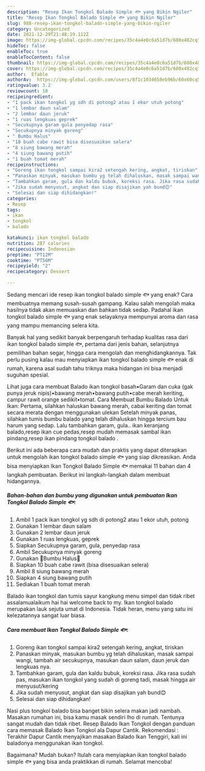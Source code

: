 ```yaml
---
description: "Resep Ikan Tongkol Balado Simple 🐟 yang Bikin Ngiler"
title: "Resep Ikan Tongkol Balado Simple 🐟 yang Bikin Ngiler"
slug: 988-resep-ikan-tongkol-balado-simple-yang-bikin-ngiler
category: Uncategorized
date: 2021-12-29T21:48:19.112Z
image: https://img-global.cpcdn.com/recipes/35c4a4e0c6a51d7b/680x482cq70/ikan-tongkol-balado-simple-foto-resep-utama.jpg
hideToc: false
enableToc: true
enableTocContent: false
thumbnail: https://img-global.cpcdn.com/recipes/35c4a4e0c6a51d7b/680x482cq70/ikan-tongkol-balado-simple-foto-resep-utama.jpg
cover: https://img-global.cpcdn.com/recipes/35c4a4e0c6a51d7b/680x482cq70/ikan-tongkol-balado-simple-foto-resep-utama.jpg
author:  Efable
authorAv:  https://img-global.cpcdn.com/users/8f1c1034658eb96b/60x60cq50/avatar.jpg
ratingvalue: 3.2
reviewcount: 18
recipeingredient:
- "1 pack ikan tongkol yg sdh di potong2 atau 1 ekor utuh potong"
- "1 lembar daun salam"
- "2 lembar daun jeruk"
- "1 ruas lengkuas geprek"
- "Secukupnya garam gula penyedap rasa"
- "Secukupnya minyak goreng"
- " Bumbu Halus"
- "10 buah cabe rawit bisa disesuaikan selera"
- "8 siung bawang merah"
- "4 siung bawang putih"
- "1 buah tomat merah"
recipeinstructions:
- "Goreng ikan tongkol sampai kira2 setengah kering, angkat, tiriskan"
- "Panaskan minyak, masukan bumbu yg telah dihaluskan, masak sampai wangi, tambah air secukupnya, masukan daun salam, daun jeruk dan lengkuas nya."
- "Tambahkan garam, gula dan kaldu bubuk, koreksi rasa. Jika rasa sudah pas, masukan ikan tongkol yang sudah di goreng tadi, masak hingga air menyusut/kering"
- "Jika sudah menyusut, angkat dan siap disajikan yah bund😊"
- "Selesai dan siap dihidangkan!"
categories:
- Resep
tags:
- ikan
- tongkol
- balado

katakunci: ikan tongkol balado 
nutrition: 287 calories
recipecuisine: Indonesian
preptime: "PT12M"
cooktime: "PT56M"
recipeyield: "2"
recipecategory: Dessert

---
```



Sedang mencari ide resep ikan tongkol balado simple 🐟 yang enak? Cara membuatnya memang susah-susah gampang. Kalau salah mengolah maka hasilnya tidak akan memuaskan dan bahkan tidak sedap. Padahal ikan tongkol balado simple 🐟 yang enak selayaknya mempunyai aroma dan rasa yang mampu memancing selera kita.


Banyak hal yang sedikit banyak berpengaruh terhadap kualitas rasa dari ikan tongkol balado simple 🐟, pertama dari jenis bahan, selanjutnya pemilihan bahan segar, hingga cara mengolah dan menghidangkannya. Tak perlu pusing kalau mau menyiapkan ikan tongkol balado simple 🐟 enak di rumah, karena asal sudah tahu triknya maka hidangan ini bisa menjadi suguhan spesial.

Lihat juga cara membuat Balado ikan tongkol basah•Garam dan cuka (gak punya jeruk nipis)•bawang merah•bawang putih•cabe merah keriting, campur rawit orange sedikit•tomat. Cara Membuat Bumbu Balado Untuk Ikan: Pertama, silahkan haluskan bawang merah, cabai keriting dan tomat secara merata dengan menggunakan ulekan Setelah minyak panas, silahkan tumis bumbu balado yang telah dihaluskan hingga tercium bau harum yang sedap. Lalu tambahkan garam, gula.. ikan keranjang balado,resep ikan cue pedas,resep mudah memasak sambal ikan pindang,resep ikan pindang tongkol balado .


Berikut ini ada beberapa cara mudah dan praktis yang dapat diterapkan untuk mengolah ikan tongkol balado simple 🐟 yang siap dikreasikan. Anda bisa menyiapkan Ikan Tongkol Balado Simple 🐟 memakai 11 bahan dan 4 langkah pembuatan. Berikut ini langkah-langkah dalam membuat hidangannya.

<!--inarticleads1-->

##### Bahan-bahan dan bumbu yang digunakan untuk pembuatan Ikan Tongkol Balado Simple 🐟:

1. Ambil 1 pack ikan tongkol yg sdh di potong2 atau 1 ekor utuh, potong
1. Gunakan 1 lembar daun salam
1. Gunakan 2 lembar daun jeruk
1. Gunakan 1 ruas lengkuas, geprek
1. Siapkan Secukupnya garam, gula, penyedap rasa
1. Ambil Secukupnya minyak goreng
1. Gunakan  🥥Bumbu Halus🥥
1. Siapkan 10 buah cabe rawit (bisa disesuaikan selera)
1. Ambil 8 siung bawang merah
1. Siapkan 4 siung bawang putih
1. Sediakan 1 buah tomat merah


Balado ikan tongkol dan tumis sayur kangkung menu simpel dan tidak ribet assalamualaikum hai hai welcome back to my. Ikan tongkol balado merupakan lauk sejuta umat di Indonesia. Tidak heran, menu yang satu ini kelezatannya sangat luar biasa. 

<!--inarticleads2-->

##### Cara membuat Ikan Tongkol Balado Simple 🐟:

1. Goreng ikan tongkol sampai kira2 setengah kering, angkat, tiriskan
1. Panaskan minyak, masukan bumbu yg telah dihaluskan, masak sampai wangi, tambah air secukupnya, masukan daun salam, daun jeruk dan lengkuas nya.
1. Tambahkan garam, gula dan kaldu bubuk, koreksi rasa. Jika rasa sudah pas, masukan ikan tongkol yang sudah di goreng tadi, masak hingga air menyusut/kering
1. Jika sudah menyusut, angkat dan siap disajikan yah bund😊
1. Selesai dan siap dihidangkan!

Nasi plus tongkol balado bisa banget bikin selera makan jadi nambah. Masakan rumahan ini, bisa kamu masak sendiri lho di rumah. Tentunya sangat mudah dan tidak ribet. Resep Balado Ikan Tongkol dengan panduan cara memasak Balado Ikan Tongkol ala Dapur Cantik. Rekomendasi : Terakhir Dapur Cantik menyajikan masakan Balado Ikan Tenggiri, kali ini baladonya menggunakan ikan tongkol. 

Bagaimana? Mudah bukan? Itulah cara menyiapkan ikan tongkol balado simple 🐟 yang bisa anda praktikkan di rumah. Selamat mencoba!
